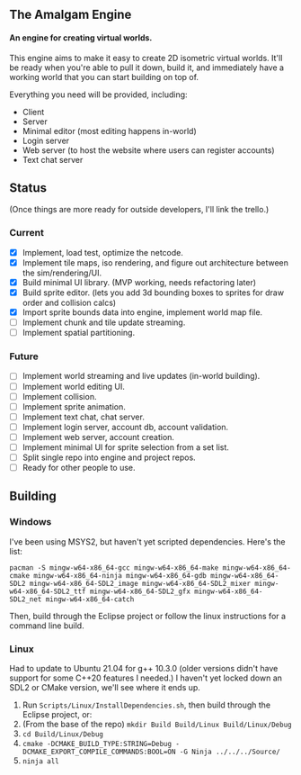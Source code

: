 ## The Amalgam Engine
#### An engine for creating virtual worlds.
This engine aims to make it easy to create 2D isometric virtual worlds. It'll be ready when you're able to pull it down, build it, and immediately have a working world that you can start building on top of.

Everything you need will be provided, including:
* Client
* Server
* Minimal editor (most editing happens in-world)
* Login server
* Web server (to host the website where users can register accounts)
* Text chat server

## Status
(Once things are more ready for outside developers, I'll link the trello.)
### Current
- [x] Implement, load test, optimize the netcode.
- [x] Implement tile maps, iso rendering, and figure out architecture between the sim/rendering/UI.
- [x] Build minimal UI library. (MVP working, needs refactoring later)
- [x] Build sprite editor. (lets you add 3d bounding boxes to sprites for draw order and collision calcs)
- [x] Import sprite bounds data into engine, implement world map file.
- [ ] Implement chunk and tile update streaming.
- [ ] Implement spatial partitioning.

### Future
- [ ] Implement world streaming and live updates (in-world building).
- [ ] Implement world editing UI.
- [ ] Implement collision.
- [ ] Implement sprite animation.
- [ ] Implement text chat, chat server.
- [ ] Implement login server, account db, account validation.
- [ ] Implement web server, account creation.
- [ ] Implement minimal UI for sprite selection from a set list.
- [ ] Split single repo into engine and project repos.
- [ ] Ready for other people to use.

## Building
### Windows
I've been using MSYS2, but haven't yet scripted dependencies. Here's the list:

    pacman -S mingw-w64-x86_64-gcc mingw-w64-x86_64-make mingw-w64-x86_64-cmake mingw-w64-x86_64-ninja mingw-w64-x86_64-gdb mingw-w64-x86_64-SDL2 mingw-w64-x86_64-SDL2_image mingw-w64-x86_64-SDL2_mixer mingw-w64-x86_64-SDL2_ttf mingw-w64-x86_64-SDL2_gfx mingw-w64-x86_64-SDL2_net mingw-w64-x86_64-catch
    
Then, build through the Eclipse project or follow the linux instructions for a command line build.

### Linux
Had to update to Ubuntu 21.04 for g++ 10.3.0 (older versions didn't have support for some C++20 features I needed.)
I haven't yet locked down an SDL2 or CMake version, we'll see where it ends up.

1. Run `Scripts/Linux/InstallDependencies.sh`, then build through the Eclipse project, or:
2. (From the base of the repo) `mkdir Build Build/Linux Build/Linux/Debug`
3. `cd Build/Linux/Debug`
4. `cmake -DCMAKE_BUILD_TYPE:STRING=Debug -DCMAKE_EXPORT_COMPILE_COMMANDS:BOOL=ON -G Ninja ../../../Source/`
5. `ninja all`
